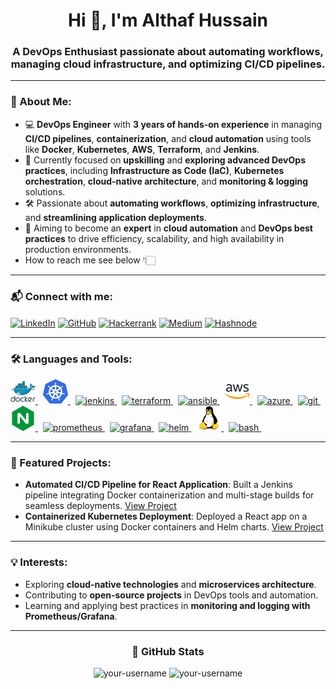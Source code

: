 <h1 align="center">Hi 👋, I'm Althaf Hussain</h1>
<h3 align="center">A DevOps Enthusiast passionate about automating workflows, managing cloud infrastructure, and optimizing CI/CD pipelines.</h3>

---

<h3 align="left">🚀 About Me:</h3>

- 💻 **DevOps Engineer** with **3 years of hands-on experience** in managing **CI/CD pipelines**, **containerization**, and **cloud automation** using tools like **Docker**, **Kubernetes**, **AWS**, **Terraform**, and **Jenkins**.
- 🌱 Currently focused on **upskilling** and **exploring advanced DevOps practices**, including **Infrastructure as Code (IaC)**, **Kubernetes orchestration**, **cloud-native architecture**, and **monitoring & logging** solutions.
- 🛠 Passionate about **automating workflows**, **optimizing infrastructure**, and **streamlining application deployments**.
- 🎯 Aiming to become an **expert** in **cloud automation** and **DevOps best practices** to drive efficiency, scalability, and high availability in production environments.
- How to reach me see below 👇🏻


---

<h3 align="left">📬 Connect with me:</h3>
<p align="left">
<a href="https://www.linkedin.com/in/althaf-hussain-741381225/" target="blank"><img align="center" src="https://raw.githubusercontent.com/rahuldkjain/github-profile-readme-generator/master/src/images/icons/Social/linked-in-alt.svg" alt="LinkedIn" height="30" width="40" /></a>
<a href="https://github.com/malthaf9" target="blank"><img align="center" src="https://raw.githubusercontent.com/rahuldkjain/github-profile-readme-generator/master/src/images/icons/Social/github.svg" alt="GitHub" height="30" width="40" /></a>
<a href="https://www.hackerrank.com/profile/malthaf989" target="blank"><img align="center" src="https://raw.githubusercontent.com/rahuldkjain/github-profile-readme-generator/master/src/images/icons/Social/hackerrank.svg" alt="Hackerrank" height="30" width="40" /></a>
<a href="https://medium.com/@malthaf989" target="blank"><img align="center" src="https://upload.wikimedia.org/wikipedia/commons/thumb/0/0f/Medium_logo.svg/800px-Medium_logo.svg.png" alt="Medium" height="30" width="40" /></a>
<a href="https://hashnode.com/@althaf17" target="blank"><img align="center" src="https://cdn.hashnode.com/res/hashnode/logo/icon-light.svg" alt="Hashnode" height="30" width="40" /></a>
</p>

---

<h3 align="left">🛠️ Languages and Tools:</h3>
<p align="left">
<!-- DevOps Tools -->
<a href="https://www.docker.com/" target="_blank" rel="noreferrer"> <img src="https://raw.githubusercontent.com/devicons/devicon/master/icons/docker/docker-original-wordmark.svg" alt="docker" width="40" height="40"/> </a> &nbsp;
<a href="https://kubernetes.io/" target="_blank" rel="noreferrer"> <img src="https://raw.githubusercontent.com/devicons/devicon/master/icons/kubernetes/kubernetes-plain.svg" alt="kubernetes" width="40" height="40"/> </a> &nbsp;
<a href="https://www.jenkins.io/" target="_blank" rel="noreferrer"> <img src="https://www.vectorlogo.zone/logos/jenkins/jenkins-icon.svg" alt="jenkins" width="40" height="40"/> </a> &nbsp;
<a href="https://www.terraform.io/" target="_blank" rel="noreferrer"> <img src="https://www.vectorlogo.zone/logos/terraformio/terraformio-icon.svg" alt="terraform" width="40" height="40"/> </a> &nbsp;
<a href="https://www.ansible.com/" target="_blank" rel="noreferrer"> <img src="https://www.vectorlogo.zone/logos/ansible/ansible-icon.svg" alt="ansible" width="40" height="40"/> </a> &nbsp;
<a href="https://aws.amazon.com/" target="_blank" rel="noreferrer"> <img src="https://raw.githubusercontent.com/devicons/devicon/master/icons/amazonwebservices/amazonwebservices-original-wordmark.svg" alt="aws" width="40" height="40"/> </a> &nbsp;
<a href="https://azure.microsoft.com/" target="_blank" rel="noreferrer"> <img src="https://www.vectorlogo.zone/logos/microsoft_azure/microsoft_azure-icon.svg" alt="azure" width="40" height="40"/> </a> &nbsp;
<a href="https://git-scm.com/" target="_blank" rel="noreferrer"> <img src="https://www.vectorlogo.zone/logos/git-scm/git-scm-icon.svg" alt="git" width="40" height="40"/> </a> &nbsp;
<a href="https://www.nginx.com/" target="_blank" rel="noreferrer"> <img src="https://raw.githubusercontent.com/devicons/devicon/master/icons/nginx/nginx-original.svg" alt="nginx" width="40" height="40"/> </a> &nbsp;
<a href="https://prometheus.io/" target="_blank" rel="noreferrer"> <img src="https://www.vectorlogo.zone/logos/prometheusio/prometheusio-icon.svg" alt="prometheus" width="40" height="40"/> </a> &nbsp;
<a href="https://grafana.com/" target="_blank" rel="noreferrer"> <img src="https://www.vectorlogo.zone/logos/grafana/grafana-icon.svg" alt="grafana" width="40" height="40"/> </a> &nbsp;
<a href="https://helm.sh/" target="_blank" rel="noreferrer"> <img src="https://www.vectorlogo.zone/logos/helmsh/helmsh-icon.svg" alt="helm" width="40" height="40"/> </a> &nbsp;
<a href="https://linux.org/" target="_blank" rel="noreferrer"> <img src="https://raw.githubusercontent.com/devicons/devicon/master/icons/linux/linux-original.svg" alt="linux" width="40" height="40"/> </a> &nbsp;
<a href="https://bash.org/" target="_blank" rel="noreferrer"> <img src="https://www.vectorlogo.zone/logos/gnu_bash/gnu_bash-icon.svg" alt="bash" width="40" height="40"/> </a> &nbsp;
</p>

---

<h3 align="left">📂 Featured Projects:</h3>
<ul>
  <li><strong>Automated CI/CD Pipeline for React Application</strong>: Built a Jenkins pipeline integrating Docker containerization and multi-stage builds for seamless deployments. <a href="https://github.com/malthaf9/CD-Task">View Project</a></li>
  <li><strong>Containerized Kubernetes Deployment</strong>: Deployed a React app on a Minikube cluster using Docker containers and Helm charts. <a href="https://github.com/malthaf9/react-task">View Project</a></li>
</ul>

---

<h3 align="left">💡 Interests:</h3>

- Exploring **cloud-native technologies** and **microservices architecture**.
- Contributing to **open-source projects** in DevOps tools and automation.
- Learning and applying best practices in **monitoring and logging with Prometheus/Grafana**.

---

<h3 align="center">🌟 GitHub Stats</h3>
<p align="center">
<img src="https://github-readme-stats.vercel.app/api?username=malthaf9&show_icons=true&theme=radical" alt="your-username" />
<img src="https://github-readme-streak-stats.herokuapp.com/?user=malthaf9&theme=radical" alt="your-username" />
</p>










